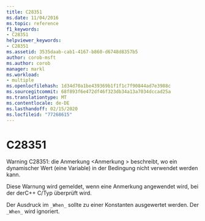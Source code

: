 ```yaml
---
title: C28351
ms.date: 11/04/2016
ms.topic: reference
f1_keywords:
- C28351
helpviewer_keywords:
- C28351
ms.assetid: 3535daab-cab1-4167-b860-d6748d8357b5
author: corob-msft
ms.author: corob
manager: markl
ms.workload:
- multiple
ms.openlocfilehash: 1d34d70a1be439369b1f1f1c7f90844ad7e3988c
ms.sourcegitcommit: 68f893f6e472df46f323db34a13a7034dccad25a
ms.translationtype: MT
ms.contentlocale: de-DE
ms.lasthandoff: 02/15/2020
ms.locfileid: "77268615"
---
```

# <a name="c28351"></a>C28351
Warning C28351: die Anmerkung \<Anmerkung > beschreibt, wo ein dynamischer Wert (eine Variable) in der Bedingung nicht verwendet werden kann.

 Diese Warnung wird gemeldet, wenn eine Anmerkung angewendet wird, bei der derC++ C/Typ überprüft wird.

 Der Ausdruck im `_When_` sollte zu einer Konstanten ausgewertet werden. Der `_When_` wird ignoriert.
